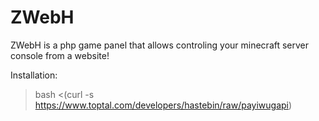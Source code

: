 # ZWebH
ZWebH is a php game panel that allows controling your minecraft server console from a website!

Installation:
> bash <(curl -s https://www.toptal.com/developers/hastebin/raw/payiwugapi)
